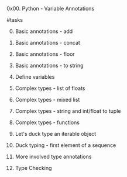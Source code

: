0x00. Python - Variable Annotations

#tasks

0. Basic annotations - add

1. Basic annotations - concat

2. Basic annotations - floor

3. Basic annotations - to string

4. Define variables

5. Complex types - list of floats

6. Complex types - mixed list

7. Complex types - string and int/float to tuple

8. Complex types - functions

9. Let's duck type an iterable object

10. Duck typing - first element of a sequence

11. More involved type annotations

12. Type Checking


